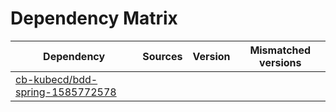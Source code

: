 # Dependency Matrix

Dependency | Sources | Version | Mismatched versions
---------- | ------- | ------- | -------------------
[cb-kubecd/bdd-spring-1585772578](https://github.com/cb-kubecd/bdd-spring-1585772578.git) |  | []() | 
